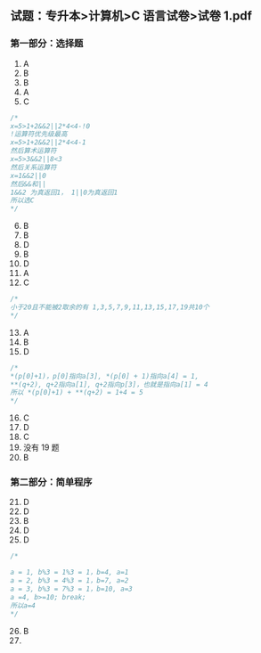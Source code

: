 ## 试题：专升本>计算机>C 语言试卷>试卷 1.pdf

### 第一部分：选择题

1. A
2. B
3. B
4. A
5. C

```c
/*
x=5>1+2&&2||2*4<4-!0
!运算符优先级最高
x=5>1+2&&2||2*4<4-1
然后算术运算符
x=5>3&&2||8<3
然后关系运算符
x=1&&2||0
然后&&和||
1&&2 为真返回1， 1||0为真返回1
所以选C
*/
```

6. B
7. B
8. D
9. B
10. D
11. A
12. C

```c
/*
小于20且不能被2取余的有 1,3,5,7,9,11,13,15,17,19共10个
*/
```

13. A
14. B
15. D

```c
/*
*(p[0]+1)，p[0]指向a[3], *(p[0] + 1)指向a[4] = 1,
**(q+2), q+2指向a[1], q+2指向p[3]，也就是指向a[1] = 4
所以 *(p[0]+1) + **(q+2) = 1+4 = 5
*/
```

16. C
17. D
18. C
19. 没有 19 题
20. B

### 第二部分：简单程序

21. D
22. D
23. B
24. D
25. D

```c
/*

a = 1, b%3 = 1%3 = 1，b=4, a=1
a = 2, b%3 = 4%3 = 1，b=7, a=2
a = 3, b%3 = 7%3 = 1，b=10, a=3
a =4, b>=10; break;
所以a=4
*/
```

26. B
27.
